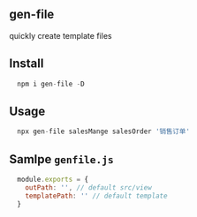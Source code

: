 ## gen-file
  quickly create template files

## Install
```js
  npm i gen-file -D
```

## Usage
```js
  npx gen-file salesMange salesOrder '销售订单'
```

## Samlpe `genfile.js`
```js
  module.exports = {
    outPath: '', // default src/view
    templatePath: '' // default template
  }
```
